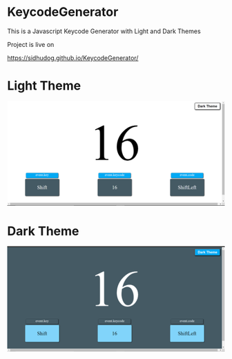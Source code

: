 # KeycodeGenerator

This is a Javascript  Keycode Generator with Light and Dark Themes

Project is live on 

https://sidhudog.github.io/KeycodeGenerator/


# Light Theme

![Light](Light.png)

# Dark Theme

![Dark](Dark.png)

